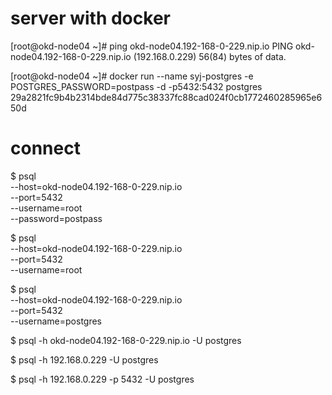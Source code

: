 
# server with docker


[root@okd-node04 ~]# ping okd-node04.192-168-0-229.nip.io
PING okd-node04.192-168-0-229.nip.io (192.168.0.229) 56(84) bytes of data.

[root@okd-node04 ~]#  docker run --name syj-postgres -e POSTGRES_PASSWORD=postpass -d -p5432:5432 postgres
29a2821fc9b4b2314bde84d775c38337fc88cad024f0cb1772460285965e650d





# connect 

$ psql                                    \
  --host=okd-node04.192-168-0-229.nip.io  \
  --port=5432                             \
  --username=root                         \
  --password=postpass


$ psql                                    \
  --host=okd-node04.192-168-0-229.nip.io  \
  --port=5432                             \
  --username=root


$ psql                                    \
  --host=okd-node04.192-168-0-229.nip.io  \
  --port=5432                             \
  --username=postgres

$ psql -h okd-node04.192-168-0-229.nip.io -U postgres


$ psql -h 192.168.0.229 -U postgres



$ psql -h 192.168.0.229 -p 5432 -U postgres
























